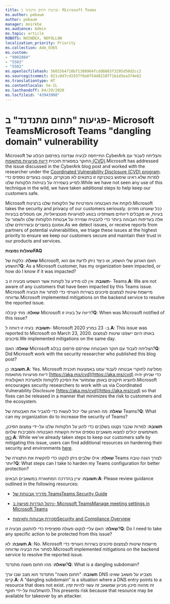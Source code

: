 ```yaml
---
title: פגיעות תחום מתנדנד ב- Microsoft Teams
ms.author: pebaum
author: pebaum
manager: mnirkhe
ms.audience: Admin
ms.topic: article
ROBOTS: NOINDEX, NOFOLLOW
localization_priority: Priority
ms.collection: Adm_O365
ms.custom:
- "9002884"
- "5503"
- "5502"
ms.openlocfilehash: 56015b4718bf1388964fcdd8883f3295d50d2cc2
ms.sourcegitcommit: 821c0d7cd1937f0a8f54d0210f71b1d3ea374e82
ms.translationtype: HT
ms.contentlocale: he-IL
ms.lasthandoff: 04/29/2020
ms.locfileid: "43943908"
---
```

# <a name="microsoft-teams-dangling-domain-vulnerability"></a><span data-ttu-id="f54a0-102">פגיעות "תחום מתנדנד" ב- Microsoft Teams</span><span class="sxs-lookup"><span data-stu-id="f54a0-102">Microsoft Teams "dangling domain" vulnerability</span></span>

<span data-ttu-id="f54a0-103">Microsoft התייחסה לבעיה שנדונה בפרסום הבלוג של CyberArk והצליחה לעבוד עם החוקר במסגרת תוכנית [דיווח פגיעויות מתואמת (CVD)](https://aka.ms/cvd).</span><span class="sxs-lookup"><span data-stu-id="f54a0-103">Microsoft has addressed the issue discussed in the CyberArk blog post and worked with the researcher under the [Coordinated Vulnerability Disclosure (CVD) program](https://aka.ms/cvd).</span></span> <span data-ttu-id="f54a0-104">למרות שלא ראינו שימוש בטכניקה זו בתנאים לא מבוקרים, נקטנו בצעדים נוספים כדי לסייע בשמירה על בטיחות הלקוחות שלנו.</span><span class="sxs-lookup"><span data-stu-id="f54a0-104">While we have not seen any use of this technique in the wild, we have taken additional steps to help keep our customers safe.</span></span>

<span data-ttu-id="f54a0-105">Microsoft לוקחת את האבטחה והפרטיות של הלקוחות שלנו ברצינות.</span><span class="sxs-lookup"><span data-stu-id="f54a0-105">Microsoft takes the security and privacy of our customers seriously.</span></span> <span data-ttu-id="f54a0-106">ככל שאנחנו מזהים בעיות, או מקבלים דיווחים משותפינו בנוגע לפגיעויות פוטנציאליות, אנו מטפלים בבעיות אלה בעדיפות הגבוהה ביותר כדי להבטיח שמירה על אבטחת הלקוחות שלנו ולשמור על אמונם במוצרים ובשירותים שלנו.</span><span class="sxs-lookup"><span data-stu-id="f54a0-106">As we detect issues, or receive reports from partners of potential vulnerabilities, we triage these issues at the highest priority to ensure we keep our customers secure and maintain their trust in our products and services.</span></span>

<span data-ttu-id="f54a0-107">**שאלות נפוצות**</span><span class="sxs-lookup"><span data-stu-id="f54a0-107">**FAQ**</span></span>

<span data-ttu-id="f54a0-108">**שאלה**: כלקוח של Microsoft, האם הארגון שלי הושפע, או כיצד ניתן לדעת אם הוא הושפע?</span><span class="sxs-lookup"><span data-stu-id="f54a0-108">**Q**: As a Microsoft customer, has my organization been impacted, or how do I know if it was impacted?</span></span>

<span data-ttu-id="f54a0-109">**תשובה**: אין לנו מידע על לקוחות אשר הושפעו מבעיה זו ב- Teams.</span><span class="sxs-lookup"><span data-stu-id="f54a0-109">**A**: We are not aware of any customers that have been impacted by this Teams issue.</span></span> <span data-ttu-id="f54a0-110">Microsoft מיישמת שיטות לצמצום סיכונים בשירות העורפי כדי לפתור את הבעיה שדווחה.</span><span class="sxs-lookup"><span data-stu-id="f54a0-110">Microsoft implemented mitigations on the backend service to resolve the reported issue.</span></span>

<span data-ttu-id="f54a0-111">**שאלה**: מתי קיבלה Microsoft דיווח על בעיה זו?</span><span class="sxs-lookup"><span data-stu-id="f54a0-111">**Q**: When was Microsoft notified of this issue?</span></span>

<span data-ttu-id="f54a0-112">**תשובה**: בעיה זו דווחה ל- Microsoft ב- 23 במרץ 2020.</span><span class="sxs-lookup"><span data-stu-id="f54a0-112">**A**: This issue was reported to Microsoft on March 23, 2020.</span></span> <span data-ttu-id="f54a0-113">באותו היום יישמנו שיטות לצמצום סיכונים.</span><span class="sxs-lookup"><span data-stu-id="f54a0-113">We implemented mitigations on the same day.</span></span>

<span data-ttu-id="f54a0-114">**שאלה**: האם Microsoft הצליחה לעבוד עם חוקר האבטחה שפרסם פרסום בבלוג?</span><span class="sxs-lookup"><span data-stu-id="f54a0-114">**Q**: Did Microsoft work with the security researcher who published this blog post?</span></span>

<span data-ttu-id="f54a0-115">**תשובה**: כן.</span><span class="sxs-lookup"><span data-stu-id="f54a0-115">**A**: Yes.</span></span> <span data-ttu-id="f54a0-116">Microsoft ממליצה לחוקרי אבטחה לעבוד עמנו באמצעות תוכנית דיווח פגיעויות מתואמת [https://aka.ms/cvd](https://aka.ms/cvd) כדי שניתן יהיה להוציא תיקונים באופן שממזער את הסיכון ללקוחות ולמערכת האקולוגית.</span><span class="sxs-lookup"><span data-stu-id="f54a0-116">Microsoft encourages security researchers to work with us via Coordinated Vulnerability Disclosure [https://aka.ms/cvd](https://aka.ms/cvd) so that fixes can be released in a manner that minimizes the risk to customers and the ecosystem.</span></span>  

<span data-ttu-id="f54a0-117">**שאלה**: מה הארגון שלי יכול לעשות כדי להגביר את האבטחה של Teams?</span><span class="sxs-lookup"><span data-stu-id="f54a0-117">**Q**: What can my organization do to increase the security of Teams?</span></span>  

<span data-ttu-id="f54a0-118">**תשובה**: למרות שכבר נקטנו בשלבים כדי להגן על הלקוחות שלנו על-ידי צמצום הסיכון, משתמשים יכולים למצוא משאבים נוספים אודות הקשחת האבטחה והסביבות שלהם [כאן](https://www.microsoft.com/microsoft-365/blog/2020/04/06/it-professionals-privacy-security-microsoft-teams/).</span><span class="sxs-lookup"><span data-stu-id="f54a0-118">**A**: While we’ve already taken steps to keep our customers safe by mitigating this issue, users can find additional resources on hardening their security and environments [here](https://www.microsoft.com/microsoft-365/blog/2020/04/06/it-professionals-privacy-security-microsoft-teams/).</span></span>  

<span data-ttu-id="f54a0-119">**שאלה**: אילו שלבים ניתן לנקוט כדי להקשיח את התצורה של Teams לצורך הגנה טובה יותר?</span><span class="sxs-lookup"><span data-stu-id="f54a0-119">**Q**: What steps can I take to harden my Teams configuration for better protection?</span></span>

<span data-ttu-id="f54a0-120">**תשובה**: עיין בהדרכה המתוארת במשאבים הבאים:</span><span class="sxs-lookup"><span data-stu-id="f54a0-120">**A**: Please review guidance outlined in the following resources:</span></span> 

- [<span data-ttu-id="f54a0-121">מדריך אבטחת של Teams</span><span class="sxs-lookup"><span data-stu-id="f54a0-121">Teams Security Guide</span></span>](https://docs.microsoft.com/microsoftteams/teams-security-guide)

- [<span data-ttu-id="f54a0-122">ניהול הגדרות פגישה ב- Microsoft Teams</span><span class="sxs-lookup"><span data-stu-id="f54a0-122">Manage meeting settings in Microsoft Teams</span></span>](https://docs.microsoft.com/microsoftteams/meeting-settings-in-teams)

- [<span data-ttu-id="f54a0-123">סקירת אבטחת ותאימות</span><span class="sxs-lookup"><span data-stu-id="f54a0-123">Security and Compliance Overview</span></span>](https://docs.microsoft.com/microsoftteams/security-compliance-overview)

<span data-ttu-id="f54a0-124">**שאלה**: האם עליי לנקוט פעולה ספציפית כדי להתגונן מבעיה זו?</span><span class="sxs-lookup"><span data-stu-id="f54a0-124">**Q**: Do I need to take any specific action to be protected from this issue?</span></span>

<span data-ttu-id="f54a0-125">**תשובה**: לא.</span><span class="sxs-lookup"><span data-stu-id="f54a0-125">**A**: No.</span></span> <span data-ttu-id="f54a0-126">Microsoft מיישמת שיטות לצמצום סיכונים בשירות העורפי כדי לפתור את הבעיה שדווחה.</span><span class="sxs-lookup"><span data-stu-id="f54a0-126">Microsoft implemented mitigations on the backend service to resolve the reported issue.</span></span>

<span data-ttu-id="f54a0-127">**שאלה**: מהו תחום משנה מתנדנד?</span><span class="sxs-lookup"><span data-stu-id="f54a0-127">**Q**: What is a dangling subdomain?</span></span>

<span data-ttu-id="f54a0-128">**תשובה**: "תחום משנה" מתנדנד הוא מצב שבו ערך DNS מצביע על משאב שאינו קיים.</span><span class="sxs-lookup"><span data-stu-id="f54a0-128">**A**:  A “dangling subdomain” is a situation where a DNS entry points to a resource that does not exist.</span></span>  <span data-ttu-id="f54a0-129">זה מהווה סיכון מכיוון שמשאב זה עשוי להיות זמין להשתלטות על-ידי תוקף.</span><span class="sxs-lookup"><span data-stu-id="f54a0-129">This presents risk because that resource may be available for takeover by an attacker.</span></span>
